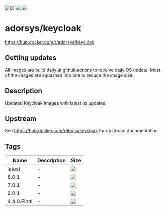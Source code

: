 ![CI](https://github.com/adorsys-containers/keycloak/workflows/CI/badge.svg?branch=master)
[![](https://img.shields.io/docker/pulls/adorsys/keycloak.svg?logo=docker)](https://hub.docker.com/r/adorsys/keycloak)
[![](https://img.shields.io/docker/stars/adorsys/keycloak.svg?logo=docker)](https://hub.docker.com/r/adorsys/keycloak)

# adorsys/keycloak

https://hub.docker.com/r/adorsys/keycloak

## Getting updates

All images are build daily at github actions to receive daily OS update. Most of the images are squashed into one to
reduce the image size.

## Description

Updated Keycloak Images with latest os updates.

## Upstream

See https://hub.docker.com/r/jboss/keycloak for upstream documentation

## Tags

| Name | Description | Size |
| ---- | ----------- | ---- |
| latest | - | [![](https://images.microbadger.com/badges/image/adorsys/keycloak.svg)](https://microbadger.com/images/adorsys/keycloak) |
| 8.0.1 | - | [![](https://images.microbadger.com/badges/image/adorsys/keycloak:8.0.1.svg)](https://microbadger.com/images/adorsys/keycloak:8.0.1) |
| 7.0.1 | - | [![](https://images.microbadger.com/badges/image/adorsys/keycloak:7.0.1.svg)](https://microbadger.com/images/adorsys/keycloak:7.0.1) |
| 6.0.1 | - | [![](https://images.microbadger.com/badges/image/adorsys/keycloak:6.0.1.svg)](https://microbadger.com/images/adorsys/keycloak:6.0.1) |
| 4.4.0.Final | - | [![](https://images.microbadger.com/badges/image/adorsys/keycloak:4.4.0.Final.svg)](https://microbadger.com/images/adorsys/keycloak:4.4.0.Final) |
